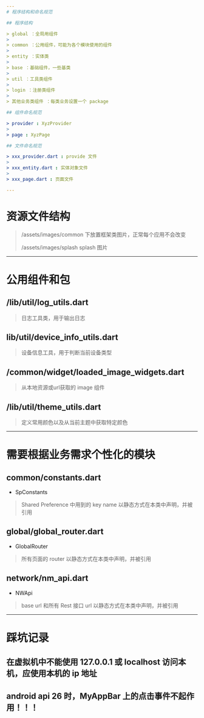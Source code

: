 ```yaml
---
# 程序结构和命名规范

## 程序结构

> global ：全局用组件
>
> common ：公用组件，可能为各个模块使用的组件
>
> entity ：实体类
>
> base ：基础组件，一些基类
>
> util ：工具类组件
>
> login ：注册类组件
>
> 其他业务类组件 ：每类业务设置一个 package

## 组件命名规范

> provider : XyzProvider
> 
> page : XyzPage

## 文件命名规范

> xxx_provider.dart : provide 文件
>
> xxx_entity.dart : 实体对象文件
> 
> xxx_page.dart : 页面文件

---
```

# 资源文件结构

> /assets/images/common 下放置框架类图片，正常每个应用不会改变
>
> /assets/images/splash splash 图片

---
# 公用组件和包

## /lib/util/log_utils.dart

> 日志工具类，用于输出日志

## lib/util/device_info_utils.dart

> 设备信息工具，用于判断当前设备类型

## /common/widget/loaded_image_widgets.dart

> 从本地资源或url获取的 image 组件

## /lib/util/theme_utils.dart

> 定义常用颜色以及从当前主题中获取特定颜色

---
# 需要根据业务需求个性化的模块

## common/constants.dart

+ SpConstants

> Shared Preference 中用到的 key name 以静态方式在本类中声明，并被引用

## global/global_router.dart

+ GlobalRouter

> 所有页面的 router 以静态方式在本类中声明，并被引用

## network/nm_api.dart

+ NWApi

> base url 和所有 Rest 接口 url 以静态方式在本类中声明，并被引用

---
# 踩坑记录

## 在虚拟机中不能使用 127.0.0.1 或 localhost 访问本机，应使用本机的 ip 地址

## android api 26 时，MyAppBar 上的点击事件不起作用！！！
